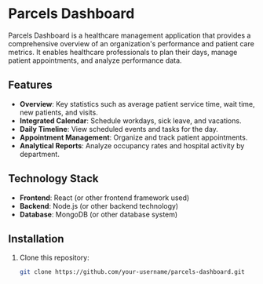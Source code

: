 # Parcels Dashboard

Parcels Dashboard is a healthcare management application that provides a comprehensive overview of an organization's performance and patient care metrics. It enables healthcare professionals to plan their days, manage patient appointments, and analyze performance data.

## Features

- **Overview**: Key statistics such as average patient service time, wait time, new patients, and visits.
- **Integrated Calendar**: Schedule workdays, sick leave, and vacations.
- **Daily Timeline**: View scheduled events and tasks for the day.
- **Appointment Management**: Organize and track patient appointments.
- **Analytical Reports**: Analyze occupancy rates and hospital activity by department.

## Technology Stack

- **Frontend**: React (or other frontend framework used)
- **Backend**: Node.js (or other backend technology)
- **Database**: MongoDB (or other database system)

## Installation

1. Clone this repository:
   ```bash
   git clone https://github.com/your-username/parcels-dashboard.git
